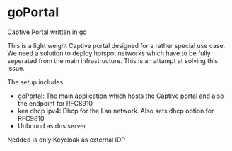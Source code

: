 # goPortal
Captive Portal written in go

This is a light weight Captive portal designed for a rather special use case.
We need a solution to deploy hotspot networks which have to be fully seperated from the main infrastructure. This is an attampt at solving this issue.

The setup includes:
 - goPortal: The main application which hosts the Captive portal and also the endpoint for RFC8910
 - kea dhcp ipv4: Dhcp for the Lan network. Also sets dhcp option for RFC9810
 - Unbound as dns server

Nedded is only Keycloak as external IDP

